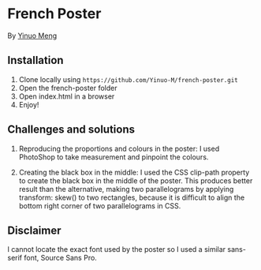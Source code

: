 # French Poster

By [Yinuo Meng](mailto:mengyn1999@gmail.com)

## Installation

1. Clone locally using `https://github.com/Yinuo-M/french-poster.git`
2. Open the french-poster folder
3. Open index.html in a browser
4. Enjoy!

## Challenges and solutions

1. Reproducing the proportions and colours in the poster: I used PhotoShop to take measurement and pinpoint the colours.

2. Creating the black box in the middle: I used the CSS clip-path property to create the black box in the middle of the poster. This produces better result than the alternative, making two parallelograms by applying transform: skew() to two rectangles, because it is difficult to align the bottom right corner of two parallelograms in CSS.

## Disclaimer

I cannot locate the exact font used by the poster so I used a similar sans-serif font, Source Sans Pro.
